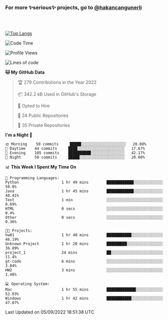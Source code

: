 ### For more ✨serious✨ projects, go to [@hakancangunerli](https://github.com/hakancangunerli)

<br>
<br>



[![Top Langs](https://github-readme-stats.vercel.app/api/top-langs/?username=63616e&layout=compact&hide=tex,html,shell,assembly,javascript,C&langs_count=6&exclude_repo=2015-csharp)](https://github.com/anuraghazra/github-readme-stats)


<!--START_SECTION:waka-->
![Code Time](http://img.shields.io/badge/Code%20Time-220%20hrs%2020%20mins-blue)

![Profile Views](http://img.shields.io/badge/Profile%20Views-1-blue)

![Lines of code](https://img.shields.io/badge/From%20Hello%20World%20I%27ve%20Written-197%20Thousand%20lines%20of%20code-blue)

**🐱 My GitHub Data** 

> 🏆 279 Contributions in the Year 2022
 > 
> 📦 342.2 kB Used in GitHub's Storage 
 > 
> 💼 Opted to Hire
 > 
> 📜 24 Public Repositories 
 > 
> 🔑 35 Private Repositories  
 > 
**I'm a Night 🦉** 

```text
🌞 Morning    50 commits     █████░░░░░░░░░░░░░░░░░░░░   20.08% 
🌆 Daytime    44 commits     ████░░░░░░░░░░░░░░░░░░░░░   17.67% 
🌃 Evening    105 commits    ██████████░░░░░░░░░░░░░░░   42.17% 
🌙 Night      50 commits     █████░░░░░░░░░░░░░░░░░░░░   20.08%

```


📊 **This Week I Spent My Time On** 

```text
💬 Programming Languages: 
Python                   1 hr 49 mins        ████████████░░░░░░░░░░░░░   50.0% 
Java                     1 hr 45 mins        ████████████░░░░░░░░░░░░░   48.41% 
Text                     1 min               ░░░░░░░░░░░░░░░░░░░░░░░░░   0.69% 
HTML                     0 secs              ░░░░░░░░░░░░░░░░░░░░░░░░░   0.4% 
Other                    0 secs              ░░░░░░░░░░░░░░░░░░░░░░░░░   0.36%

🐱‍💻 Projects: 
hw01                     1 hr 40 mins        ███████████░░░░░░░░░░░░░░   46.19% 
Unknown Project          1 hr 20 mins        █████████░░░░░░░░░░░░░░░░   36.89% 
project_1                24 mins             ██░░░░░░░░░░░░░░░░░░░░░░░   11.4% 
gt-code                  6 mins              ░░░░░░░░░░░░░░░░░░░░░░░░░   3.04% 
HW2                      3 mins              ░░░░░░░░░░░░░░░░░░░░░░░░░   1.48%

💻 Operating System: 
Mac                      1 hr 55 mins        █████████████░░░░░░░░░░░░   52.93% 
Windows                  1 hr 42 mins        ███████████░░░░░░░░░░░░░░   47.07%

```


 Last Updated on 05/09/2022 18:51:38 UTC
<!--END_SECTION:waka-->


